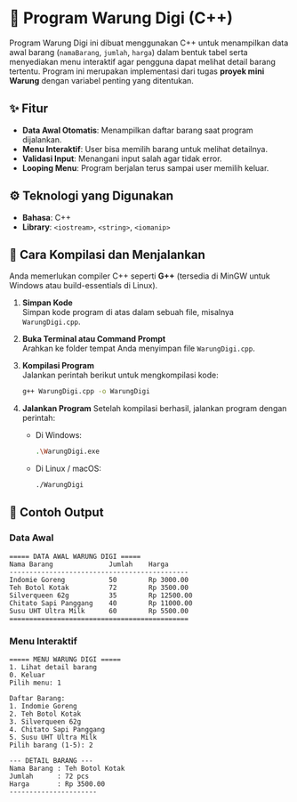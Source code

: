 # 🏪 Program Warung Digi (C++)

Program Warung Digi ini dibuat menggunakan C++ untuk menampilkan data awal barang (`namaBarang`, `jumlah`, `harga`) dalam bentuk tabel serta menyediakan menu interaktif agar pengguna dapat melihat detail barang tertentu. Program ini merupakan implementasi dari tugas **proyek mini Warung** dengan variabel penting yang ditentukan.

## ✨ Fitur
- **Data Awal Otomatis**: Menampilkan daftar barang saat program dijalankan.  
- **Menu Interaktif**: User bisa memilih barang untuk melihat detailnya.  
- **Validasi Input**: Menangani input salah agar tidak error.  
- **Looping Menu**: Program berjalan terus sampai user memilih keluar.  

## ⚙️ Teknologi yang Digunakan

- **Bahasa**: C++
- **Library**: `<iostream>`, `<string>`, `<iomanip>`

## 🚀 Cara Kompilasi dan Menjalankan

Anda memerlukan compiler C++ seperti **G++** (tersedia di MinGW untuk Windows atau build-essentials di Linux).

1. **Simpan Kode**  
   Simpan kode program di atas dalam sebuah file, misalnya `WarungDigi.cpp`.

2. **Buka Terminal atau Command Prompt**  
   Arahkan ke folder tempat Anda menyimpan file `WarungDigi.cpp`.

3. **Kompilasi Program**  
   Jalankan perintah berikut untuk mengkompilasi kode:
   ```bash
   g++ WarungDigi.cpp -o WarungDigi

4.  **Jalankan Program**
    Setelah kompilasi berhasil, jalankan program dengan perintah:
    -   Di Windows:
        ```bash
        .\WarungDigi.exe
        ```
    -   Di Linux / macOS:
        ```bash
        ./WarungDigi
        ```

## 📝 Contoh Output

### Data Awal

```text
===== DATA AWAL WARUNG DIGI =====
Nama Barang              Jumlah    Harga
---------------------------------------------
Indomie Goreng           50        Rp 3000.00
Teh Botol Kotak          72        Rp 3500.00
Silverqueen 62g          35        Rp 12500.00
Chitato Sapi Panggang    40        Rp 11000.00
Susu UHT Ultra Milk      60        Rp 5500.00
=============================================
```

### Menu Interaktif

```text
===== MENU WARUNG DIGI =====
1. Lihat detail barang
0. Keluar
Pilih menu: 1

Daftar Barang:
1. Indomie Goreng
2. Teh Botol Kotak
3. Silverqueen 62g
4. Chitato Sapi Panggang
5. Susu UHT Ultra Milk
Pilih barang (1-5): 2

--- DETAIL BARANG ---
Nama Barang : Teh Botol Kotak
Jumlah      : 72 pcs
Harga       : Rp 3500.00
----------------------
```
